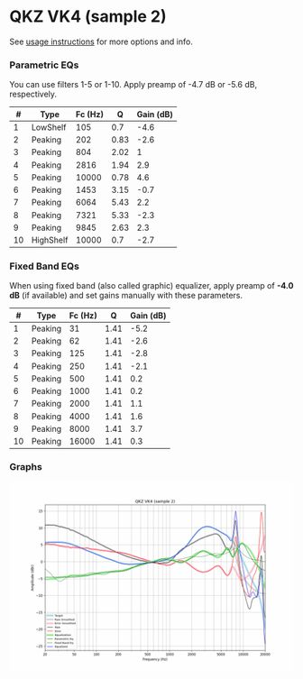 # QKZ VK4 (sample 2)
See [usage instructions](https://github.com/jaakkopasanen/AutoEq#usage) for more options and info.

### Parametric EQs
You can use filters 1-5 or 1-10. Apply preamp of -4.7 dB or -5.6 dB, respectively.

|   # | Type      |   Fc (Hz) |    Q |   Gain (dB) |
|-----|-----------|-----------|------|-------------|
|   1 | LowShelf  |       105 | 0.7  |        -4.6 |
|   2 | Peaking   |       202 | 0.83 |        -2.6 |
|   3 | Peaking   |       804 | 2.02 |         1   |
|   4 | Peaking   |      2816 | 1.94 |         2.9 |
|   5 | Peaking   |     10000 | 0.78 |         4.6 |
|   6 | Peaking   |      1453 | 3.15 |        -0.7 |
|   7 | Peaking   |      6064 | 5.43 |         2.2 |
|   8 | Peaking   |      7321 | 5.33 |        -2.3 |
|   9 | Peaking   |      9845 | 2.63 |         2.3 |
|  10 | HighShelf |     10000 | 0.7  |        -2.7 |

### Fixed Band EQs
When using fixed band (also called graphic) equalizer, apply preamp of **-4.0 dB** (if available) and set gains manually with these parameters.

|   # | Type    |   Fc (Hz) |    Q |   Gain (dB) |
|-----|---------|-----------|------|-------------|
|   1 | Peaking |        31 | 1.41 |        -5.2 |
|   2 | Peaking |        62 | 1.41 |        -2.6 |
|   3 | Peaking |       125 | 1.41 |        -2.8 |
|   4 | Peaking |       250 | 1.41 |        -2.1 |
|   5 | Peaking |       500 | 1.41 |         0.2 |
|   6 | Peaking |      1000 | 1.41 |         0.2 |
|   7 | Peaking |      2000 | 1.41 |         1.1 |
|   8 | Peaking |      4000 | 1.41 |         1.6 |
|   9 | Peaking |      8000 | 1.41 |         3.7 |
|  10 | Peaking |     16000 | 1.41 |         0.3 |

### Graphs
![](./QKZ%20VK4%20(sample%202).png)
